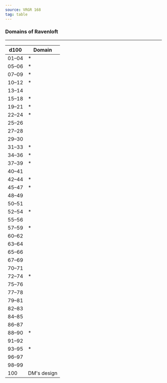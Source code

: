 ```yaml
---
source: VRGR 168
tag: table
---
```


### Domains of Ravenloft
---
|d100|Domain|
|----|------------|
|01–04|* |
|05–06|* |
|07–09|* |
|10–12|* |
|13–14||
|15–18|* |
|19–21|* |
|22–24|* |
|25–26||
|27–28||
|29–30||
|31–33|* |
|34–36|* |
|37–39|* |
|40–41||
|42–44|* |
|45–47|* |
|48–49||
|50–51||
|52–54|* |
|55–56||
|57–59|* |
|60–62||
|63–64||
|65–66||
|67–69||
|70–71||
|72–74|* |
|75–76||
|77–78||
|79–81||
|82–83||
|84–85||
|86–87||
|88–90|* |
|91–92||
|93–95|* |
|96–97||
|98–99||
|100|DM's design|
